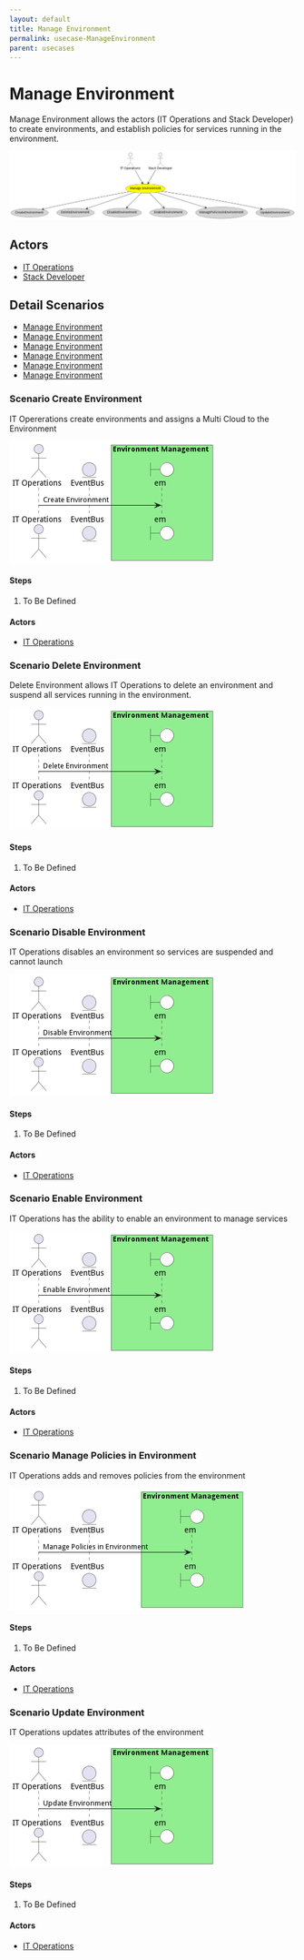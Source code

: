 ```yaml
---
layout: default
title: Manage Environment
permalink: usecase-ManageEnvironment
parent: usecases
---
```

# Manage Environment

Manage Environment allows the actors (IT Operations and Stack Developer) to create environments, and establish policies for services running in the environment.

![Activities Diagram](./activities.png)

## Actors

* [IT Operations](actor-itops)
* [Stack Developer](actor-stackdev)











## Detail Scenarios

* [Manage Environment](#scenario-CreateEnvironment)
* [Manage Environment](#scenario-DeleteEnvironment)
* [Manage Environment](#scenario-DisableEnvironment)
* [Manage Environment](#scenario-EnableEnvironment)
* [Manage Environment](#scenario-ManagePoliciesinEnvironment)
* [Manage Environment](#scenario-UpdateEnvironment)



### Scenario Create Environment

IT Opererations create environments and assigns a Multi Cloud to the Environment

![Scenario CreateEnvironment](./createenvironment.png)

#### Steps

1. To Be Defined


#### Actors

* [IT Operations](actor-itops)



### Scenario Delete Environment

Delete Environment allows IT Operations to delete an environment and suspend all services running in the environment.

![Scenario DeleteEnvironment](./deleteenvironment.png)

#### Steps

1. To Be Defined


#### Actors

* [IT Operations](actor-itops)



### Scenario Disable Environment

IT Operations disables an environment so services are suspended and cannot launch

![Scenario DisableEnvironment](./disableenvironment.png)

#### Steps

1. To Be Defined


#### Actors

* [IT Operations](actor-itops)



### Scenario Enable Environment

IT Operations has the ability to enable an environment to manage services

![Scenario EnableEnvironment](./enableenvironment.png)

#### Steps

1. To Be Defined


#### Actors

* [IT Operations](actor-itops)



### Scenario Manage Policies in Environment

IT Operations adds and removes policies from the environment

![Scenario ManagePoliciesinEnvironment](./managepoliciesinenvironment.png)

#### Steps

1. To Be Defined


#### Actors

* [IT Operations](actor-itops)



### Scenario Update Environment

IT Operations updates attributes of the environment

![Scenario UpdateEnvironment](./updateenvironment.png)

#### Steps

1. To Be Defined


#### Actors

* [IT Operations](actor-itops)




